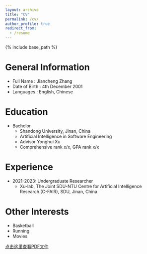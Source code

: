 ```yaml
---
layout: archive
title: "CV"
permalink: /cv/
author_profile: true
redirect_from:
  - /resume
---
```


{% include base_path %}

General Information
======
* Full Name : Jiancheng Zhang
* Date of Birth : 4th December 2001
* Languages : English, Chinese
  
Education
======
* Bachelor
  * Shandong University, Jinan, China
  * Artificial Intelligence in Software Engineering
  * Advisor Yonghui Xu
  * Comprehensive rank x/x, GPA rank x/x


Experience
======
* 2021-2023: Undergraduate Researcher
  * Xu-lab, The Joint SDU-NTU Centre for Artificial Intelligence Research (C-FAIR), SDU, Jinan, China
    


  
Other Interests
======
* Basketball
* Running
* Movies


<a href="newCV.pdf">点击这里查看PDF文件</a>
